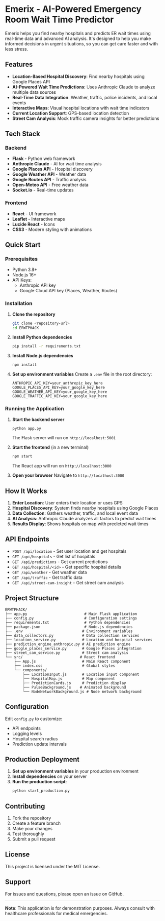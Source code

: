 # Emerix - AI-Powered Emergency Room Wait Time Predictor

Emerix helps you find nearby hospitals and predicts ER wait times using real-time data and advanced AI analysis. It's designed to help you make informed decisions in urgent situations, so you can get care faster and with less stress.

## Features

- **Location-Based Hospital Discovery**: Find nearby hospitals using Google Places API
- **AI-Powered Wait Time Predictions**: Uses Anthropic Claude to analyze multiple data sources
- **Real-Time Data Integration**: Weather, traffic, police incidents, and local events
- **Interactive Maps**: Visual hospital locations with wait time indicators
- **Current Location Support**: GPS-based location detection
- **Street Cam Analysis**: Mock traffic camera insights for better predictions

## Tech Stack

### Backend
- **Flask** - Python web framework
- **Anthropic Claude** - AI for wait time analysis
- **Google Places API** - Hospital discovery
- **Google Weather API** - Weather data
- **Google Routes API** - Traffic analysis
- **Open-Meteo API** - Free weather data
- **Socket.io** - Real-time updates

### Frontend
- **React** - UI framework
- **Leaflet** - Interactive maps
- **Lucide React** - Icons
- **CSS3** - Modern styling with animations

## Quick Start

### Prerequisites
- Python 3.8+
- Node.js 16+
- API Keys:
  - Anthropic API key
  - Google Cloud API key (Places, Weather, Routes)

### Installation

1. **Clone the repository**
   ```bash
   git clone <repository-url>
   cd ERWTPHACK
   ```

2. **Install Python dependencies**
   ```bash
   pip install -r requirements.txt
   ```

3. **Install Node.js dependencies**
   ```bash
   npm install
   ```

4. **Set up environment variables**
   Create a `.env` file in the root directory:
   ```env
   ANTHROPIC_API_KEY=your_anthropic_key_here
   GOOGLE_PLACES_API_KEY=your_google_key_here
   GOOGLE_WEATHER_API_KEY=your_google_key_here
   GOOGLE_TRAFFIC_API_KEY=your_google_key_here
   ```

### Running the Application

1. **Start the backend server**
   ```bash
   python app.py
   ```
   The Flask server will run on `http://localhost:5001`

2. **Start the frontend** (in a new terminal)
   ```bash
   npm start
   ```
   The React app will run on `http://localhost:3000`

3. **Open your browser**
   Navigate to `http://localhost:3000`

## How It Works

1. **Enter Location**: User enters their location or uses GPS
2. **Hospital Discovery**: System finds nearby hospitals using Google Places
3. **Data Collection**: Gathers weather, traffic, and local event data
4. **AI Analysis**: Anthropic Claude analyzes all factors to predict wait times
5. **Results Display**: Shows hospitals on map with predicted wait times

## API Endpoints

- `POST /api/location` - Set user location and get hospitals
- `GET /api/hospitals` - Get list of hospitals
- `GET /api/predictions` - Get current predictions
- `GET /api/hospital/<id>` - Get specific hospital details
- `GET /api/weather` - Get weather data
- `GET /api/traffic` - Get traffic data
- `GET /api/street-cam-insight` - Get street cam analysis

## Project Structure

```
ERWTPHACK/
├── app.py                          # Main Flask application
├── config.py                       # Configuration settings
├── requirements.txt                # Python dependencies
├── package.json                    # Node.js dependencies
├── .env                           # Environment variables
├── data_collectors.py             # Data collection services
├── location_service.py            # Location and hospital services
├── prediction_engine_anthropic.py # AI prediction engine
├── google_places_service.py       # Google Places integration
├── street_cam_service.py          # Street cam analysis
└── src/                          # React frontend
    ├── App.js                     # Main React component
    ├── index.css                  # Global styles
    └── components/
        ├── LocationInput.js       # Location input component
        ├── HospitalMap.js         # Map component
        ├── PredictionCards.js     # Prediction display
        ├── PulseBackground.js    # Animated background
        └── NodeNetworkBackground.js # Node network background
```

## Configuration

Edit `config.py` to customize:
- API endpoints
- Logging levels
- Hospital search radius
- Prediction update intervals

## Production Deployment

1. **Set up environment variables** in your production environment
2. **Install dependencies** on your server
3. **Run the production script**:
   ```bash
   python start_production.py
   ```

## Contributing

1. Fork the repository
2. Create a feature branch
3. Make your changes
4. Test thoroughly
5. Submit a pull request

## License

This project is licensed under the MIT License.

## Support

For issues and questions, please open an issue on GitHub.

---

**Note**: This application is for demonstration purposes. Always consult with healthcare professionals for medical emergencies.
